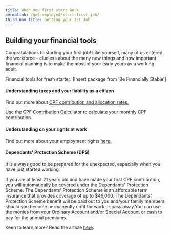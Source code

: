 ```yaml
---
title: When you first start work
permalink: /get-employed/start-first-job/
third_nav_title: Getting your 1st Job
---
```


## Building your financial tools

Congratulations to starting your first job! Like yourself, many of us entered the workforce - clueless about the many new things and how important financial planning is to make the most of your early years as a working adult.

Financial tools for fresh starter: [Insert package from 'Be Financially Stable']

#### Understanding taxes and your liability as a citizen

Find out more about [CPF contribution and allocation rates.](https://www.cpf.gov.sg/Employers/EmployerGuides/employer-guides/paying-cpf-contributions/cpf-contribution-and-allocation-rates)

Use the [CPF Contribution Calculator](https://www.cpf.gov.sg/eSvc/Web/Miscellaneous/ContributionCalculator/Index?isFirstAndSecondYear=0&isMember=1) to calculate your monthly CPF contribution.


#### Understanding on your rights at work

Find out more about your employment rights [here.](http://www.mom.gov.sg/employment-practices/employment-rights-conditions/workright/Pages/default.aspx)

#### Dependants' Protection Scheme (DPS)

It is always good to be prepared for the unexpected, especially when you have just started working.

If you are at least 21 years old and have made your first CPF contribution, you will automatically be covered under the Dependants' Protection Scheme. The Dependants' Protection Scheme is an affordable term insurance that provides coverage of up to $46,000. The Dependants' Protection Scheme benefit will be paid out to you and/your family members should you become permanently unfit for work or pass away.You can use the monies from your Ordinary Account and/or Special Account or cash to pay for the annual premiums.


Keen to learn more? Read the article [here](https://www.areyouready.gov.sg/YourLifeEvents/Pages/StartingWork-YourFirstJob.aspx).
